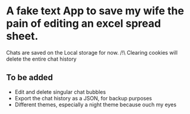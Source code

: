 # A fake text App to save my wife the pain of editing an excel spread sheet.

Chats are saved on the Local storage for now. /!\ Clearing cookies will delete the entire chat history


## To be added
  - Edit and delete singular chat bubbles
  - Export the chat history as a JSON, for backup purposes
  - Different themes, especially a night theme because ouch my eyes

